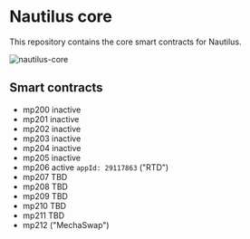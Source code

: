 # Nautilus core

This repository contains the core smart contracts for Nautilus. 

![nautilus-core](https://github.com/NautilusOSS/nautilus-core/assets/23183451/59690567-b6eb-48ed-aac6-eadbd8005abb)

## Smart contracts

- mp200 inactive
- mp201 inactive
- mp202 inactive
- mp203 inactive
- mp204 inactive
- mp205 inactive
- mp206 active `appId: 29117863` ("RTD")
- mp207 TBD
- mp208 TBD
- mp209 TBD
- mp210 TBD
- mp211 TBD
- mp212 ("MechaSwap")

